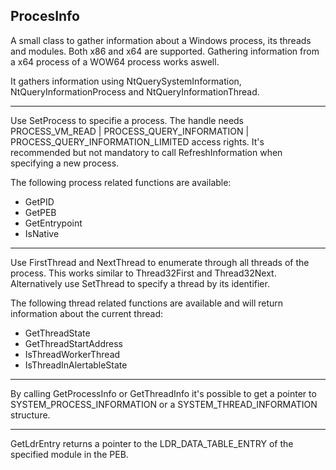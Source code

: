## ProcesInfo

A small class to gather information about a Windows process, its threads and modules.
Both x86 and x64 are supported. Gathering information from a x64 process of a WOW64 process works aswell.

It gathers information using NtQuerySystemInformation, NtQueryInformationProcess and NtQueryInformationThread.

---

Use SetProcess to specifie a process. The handle needs PROCESS_VM_READ | PROCESS_QUERY_INFORMATION | PROCESS_QUERY_INFORMATION_LIMITED access rights.
It's recommended but not mandatory to call RefreshInformation when specifying a new process.

The following process related functions are available:
- GetPID
- GetPEB
- GetEntrypoint
- IsNative

---

Use FirstThread and NextThread to enumerate through all threads of the process. This works similar to Thread32First and Thread32Next.
Alternatively use SetThread to specify a thread by its identifier.

The following thread related functions are available and will return information about the current thread:
- GetThreadState
- GetThreadStartAddress
- IsThreadWorkerThread
- IsThreadInAlertableState

---

By calling GetProcessInfo or GetThreadInfo it's possible to get a pointer to SYSTEM_PROCESS_INFORMATION	or a SYSTEM_THREAD_INFORMATION structure.

---

GetLdrEntry returns a pointer to the LDR_DATA_TABLE_ENTRY of the specified module in the PEB.
